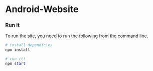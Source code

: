 # Android-Website

### Run it

To run the site, you need to run the following from the command line.

```powershell
# install dependicies
npm install

# run it!
npm start
```
